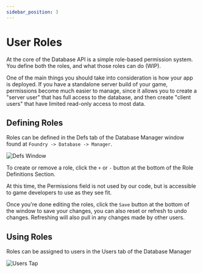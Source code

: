 ```yaml
---
sidebar_position: 3
---
```


# User Roles

At the core of the Database API is a simple role-based permission system. You define both the roles, and what those roles can do (WIP).

One of the main things you should take into consideration is how your app is deployed. If you have a standalone server build of your game, permissions become much easier to manage, since it allows you to create a "server user" that has full access to the database, and then create "client users" that have limited read-only access to most data.

## Defining Roles

Roles can be defined in the Defs tab of the Database Manager window found at `Foundry -> Database -> Manager`.

![Defs Window](./img/databaseManagerDefWindow.png)

To create or remove a role, click the `+` or `-` button at the bottom of the Role Definitions Section. 

At this time, the Permissions field is not used by our code, but is accessible to game developers to use as they see fit.

Once you're done editing the roles, click the `Save` button at the bottom of the window to save your changes, you can also reset or refresh to undo changes. Refreshing will also pull in any changes made by other users.

## Using Roles

Roles can be assigned to users in the Users tab of the Database Manager

![Users Tap](img/usersTab.png)